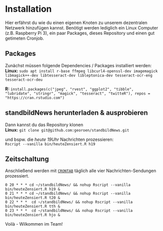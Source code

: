 # Installation
Hier erfährst du wie du einen eigenen Knoten zu unserem dezentralen Netzwerk hinzufügen kannst. Benötigt werden lediglich ein Linux Computer (z.B. Raspberry Pi 3), ein paar Packages, dieses Repository und einen gut getimeten Cronjob.

## Packages
Zunächst müssen folgende Dependencies / Packages installiert werden:  
  **Linux:** `sudo apt install r-base ffmpeg libcurl4-openssl-dev imagemagick libmagick++-dev libtesseract-dev libleptonica-dev tesseract-ocr-eng tesseract-ocr-deu`
    
**R:** `install.packages(c("jpeg", "rvest", "ggplot2", "tibble", "lubridate", "stringr", "magick", "tesseract", "twitteR"), repos = "https://cran.rstudio.com")`


## standbildNews herunterladen & ausprobieren
Dann kannst du das Repository klonen  
**Linux:** `git clone git@github.com:georoen/standbildNews.git`

und bspw. die *heute 19Uhr* Nachrichten prozessieren:  
`Rscript --vanilla bin/heuteZensiert.R h19`


## Zeitschaltung
Anschließend werden mit [`CRONTAB`](https://wiki.ubuntuusers.de/Cron/) täglich alle vier Nachrichten-Sendungen prozessiert.
```
0 20 * * * cd ~/standbildNews/ && nohup Rscript --vanilla bin/heuteZensiert.R h19 &
0 21 * * * cd ~/standbildNews/ && nohup Rscript --vanilla bin/heuteZensiert.R t20 &
0 22 * * *  cd ~/standbildNews/ && nohup Rscript --vanilla bin/heuteZensiert.R tth &
0 23 * * *  cd ~/standbildNews/ && nohup Rscript --vanilla bin/heuteZensiert.R hjo &
```

Voilà - Wilkommen im Team!